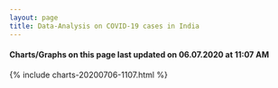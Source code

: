```yaml
---
layout: page
title: Data-Analysis on COVID-19 cases in India
---
```

#### Charts/Graphs on this page last updated on 06.07.2020 at 11:07 AM
{% include charts-20200706-1107.html %}